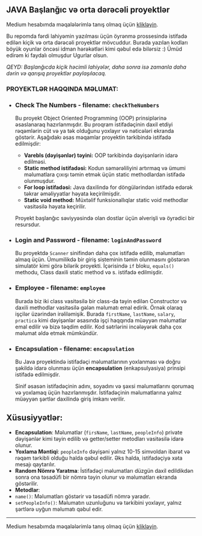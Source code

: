 ## JAVA Başlanğıc və orta dərəcəli proyektlər

Medium hesabımda məqalələrimlə tanış olmaq üçün [klikləyin](https://medium.com/@rasuljangirli).

Bu repomda fərdi lahiyəmin yazılması üçün öyrənmə prossesində istifadə edilən kiçik və orta dərəcəli proyektlər mövcuddur. Burada yazılan kodları böyük oyunlar öncəsi idman hərəkətləri kimi qəbul edə bilərsiz :) Ümüd edirəm ki faydalı olmuşdur Ugurlar olsun.

_QEYD: Başlanğıcda kiçik həcimli lahiyələr, daha sonra isə zamanla daha dərin və qarışıq proyektlər paylaşılacaq._

### PROYEKTLƏR HAQQINDA MƏLUMAT:

- ### Check The Numbers - filename: `checkTheNumbers`

  Bu proyekt Object Oriented Programming (OOP) prinsiplərinə əsaslanaraq hazırlanmışdır. Bu proqram istifadəçinin daxil etdiyi rəqəmlərin cüt və ya tək olduğunu yoxlayır və nəticələri ekranda göstərir. Aşağıdakı əsas məqamlar proyektin tərkibində istifadə edilmişdir:

  - **Varebls (dəyişənlər) təyini:** OOP tərkibində dəyişənlərin idarə edilməsi.
  - **Static method istifadəsi:** Kodun səmərəliliyini artırmaq və ümumi məlumatlara çıxışı təmin etmək üçün static methodlardan istifadə olunmuşdur.
  - **For loop istifadəsi:** Java daxilində for döngülərindən istifadə edərək təkrar əməliyyatlar həyata keçirilmişdir.
  - **Static void method:** Müxtəlif funksionallıqlar static void methodlar vasitəsilə həyata keçirilir.

  Proyekt başlanğıc səviyyəsində olan dostlar üçün əlverişli və öyrədici bir resursdur.

- ### Login and Password - filename: `loginAndPassword`

  Bu proyektdə `Scanner` sinifindən daha çox istifadə edilib, məlumatları almaq üçün. Ümumilikdə bir giriş sisteminin təmin olunmasını göstərən simulatör kimi görə bilərik proyekti. İçərisində `if` bloku, `equals()` methodu, Class daxili static method və s. istifadə edilmişdir.

- ### Employee - filename: `employee`

  Burada biz iki class vasitəsilə bir class-da təyin edilən Constructor və daxili methodlar vasitəsilə gələn məlumatı emal edirik. Örnək olaraq işçilər üzərindən irəliləmişik. Burada `firstName`, `lastName`, `salary`, `practica` kimi dəyişənlər əsasında işçi haqqında müəyyən məlumatlar emal edilir və bizə təqdim edilir. Kod sətrlərini incələyərək daha çox məlumat əldə etmək mümkündür.

- ### Encapsulation - filename: `encapsulation`

  Bu Java proyektində istifadəçi məlumatlarının yoxlanması və doğru şəkildə idarə olunması üçün **encapsulation** (enkapsulyasiya) prinsipi istifadə edilmişdir.

  Sinif əsasən istifadəçinin adını, soyadını və şəxsi məlumatlarını qorumaq və yoxlamaq üçün hazırlanmışdır. İstifadəçinin məlumatlarına yalnız müəyyən şərtlər daxilində giriş imkanı verilir.

 ## Xüsusiyyətlər: 

  - **Encapsulation**: Məlumatlar (`firsName`, `lastName`, `peopleInfo`) private dəyişənlər kimi təyin edilib və getter/setter metodları vasitəsilə idarə olunur.
  - **Yoxlama Məntiqi**: `peopleInfo` dəyişəni yalnız 10-15 simvoldan ibarət və rəqəm tərkibli olduğu halda qəbul edilir. Əks halda, istifadəçiyə xəta mesajı qaytarılır.
  - **Random Nömrə Yaratma**: İstifadəçi məlumatları düzgün daxil edildikdən sonra ona təsadüfi bir nömrə təyin olunur və məlumatları ekranda göstərilir.
  - **Metodlar**:
  - `name()`: Məlumatları göstərir və təsadüfi nömrə yaradır.
  - `setPeopleInfo()`: Məlumatın uzunluğunu və tərkibini yoxlayır, yalnız şərtlərə uyğun məlumatı qəbul edir.




---

Medium hesabımda məqalələrimlə tanış olmaq üçün [klikləyin](https://medium.com/@rasuljangirli).
